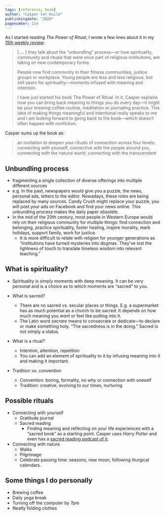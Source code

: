 ```yaml
---
tags: [reference, book]
author: "Casper ter Kuile"
publishingdate: "2020"
pagenumber: 224
---
```


As I started reading _The Power of Ritual_, I wrote a few lines about it in my [15th weekly review](https://clarale.com/blog/15-walk-on-the-frozen-canal):

> [ ... ] they talk about the “unbundling” process—or how spirituality, community and rituals that were once part of religious institutions, are taking on new contemporary forms.
>
> People now find community in their fitness communities, justice groups or workplace. Young people are less and less religious, but still yearn for spirituality—moments infused with meaning and intention.
>
> I have just started his book The Power of Ritual. In it, Casper explains how you can bring back meaning to things you do every day—it might be your brewing coffee routine, meditation or journaling practice. This idea of making things meaningful and intentional really speaks to me and I am looking forward to going back to the book—which doesn’t often happen with nonfiction.

Casper sums up the book as: 
> an invitation to deepen your rituals of connection across four levels: connecting with yourself, connective with the people around you, connecting with the natural world, connecting with the transcendent

## Unbundling process

  - fragmenting a single collection of diverse offerings into multiple different sources
  - e.g. In the past, newspapers would give you a puzzle, the news, personal ads, letters to the editor. Nowadays, these roles are being replaced by many sources. Candy Crush might replace your puzzle, you will post your ads on Facebook and find your news online. This unbundling process makes the daily paper obsolete.
  - In the mid of the 20th century, most people in Western Europe would rely on their religious community for multiple things: find connection and belonging, practice spirituality, foster healing, inspire morality, mark holidays, support family, work for justice. 
    - It is more difficult to relate with religion for younger generations as “institutions have turned mysteries into dogmas. They've lost the lightness of touch to translate timeless wisdom into relevant teaching.”

## What is spirituality?

- Spirituality is simply moments with deep meaning. It can be very personal and is a choice as to which moments are “sacred” to you.
- What is sacred?
  - There are no sacred vs. secular places or things. E.g. a supermarket has as much potential as a church to be sacred. It depends on how much meaning you _want_ or feel like putting into it. 
  - The Latin word _sacrare_ means to consecrate or dedicate—to declare or make something holy. “The sacredness is in the doing.” Sacred is not simply a status. 
- What is a ritual?
  - Intention, attention, repetition
  - You can add an element of spirituality to it by infusing meaning into it and making it important.

- Tradition vs. convention
  - Convention: boring, formality, no why or connection with oneself
  - Tradition: creative, evolving to our times, nurturing

## Possible rituals

- Connecting with yourself
  - Gratitude journal
  - Sacred reading
    - Finding meaning and reflecting on your life experiences with a “sacred book” as a starting point. Casper uses _Harry Potter_ and even has a [sacred reading podcast of it](https://www.harrypottersacredtext.com/).
- Connecting with nature
  - Walks
  - Pilgrimage
  - Celebrate passing time: seasons, new moon, following liturgical calendars.


## Some things I do personally

- Brewing coffee
- Daily yoga break
- Turning off the computer by 7pm
- Neatly folding clothes